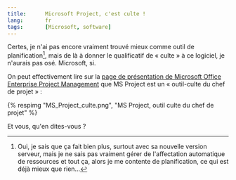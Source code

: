 ```yaml
---
title:      Microsoft Project, c'est culte !
lang:       fr
tags:       [Microsoft, software]
---
```


Certes, je n'ai pas encore vraiment trouvé mieux comme outil de planification[^1], mais de là à donner le qualificatif de « culte » à ce logiciel, je n'aurais pas osé. Microsoft, si.


[^1]: Oui, je sais que ça fait bien plus, surtout avec sa nouvelle version serveur, mais je ne sais pas vraiment gérer de l'affectation automatique de ressources et tout ça, alors je me contente de planification, ce qui est déjà mieux que rien…

On peut effectivement lire sur la [page de présentation de Microsoft Office Enterprise Project Management](http://www.microsoft.com/france/office/2007/solutions/epm/overview.mspx) que MS Project est un « outil-culte du chef de projet » :

{% respimg "MS_Project_culte.png", "MS Project, outil culte du chef de projet" %}


Et vous, qu'en dites-vous ?
